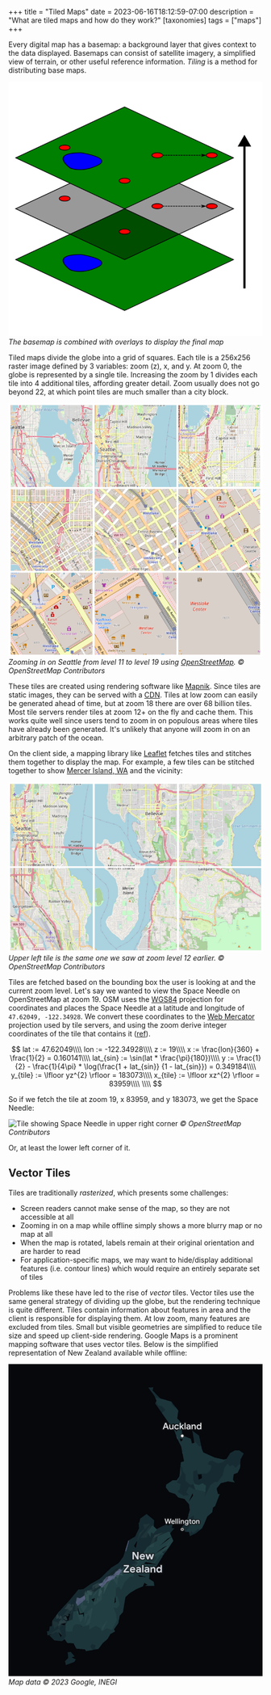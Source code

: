 +++
title = "Tiled Maps"
date = 2023-06-16T18:12:59-07:00
description = "What are tiled maps and how do they work?"
[taxonomies]
tags = ["maps"]
+++

Every digital map has a basemap: a background layer that gives context to the data displayed. Basemaps can consist of satellite imagery, a simplified view of terrain, or other useful reference information. _Tiling_ is a method for distributing base maps.

![Three squares showing how the final map is formed ](layers.svg)
_The basemap is combined with overlays to display the final map_

Tiled maps divide the globe into a grid of squares. Each tile is a 256x256 raster image defined by 3 variables: zoom (z), x, and y. At zoom 0, the globe is represented by a single tile. Increasing the zoom by 1 divides each tile into 4 additional tiles, affording greater detail. Zoom usually does not go beyond 22, at which point tiles are much smaller than a city block.

![A grid of 9 map tiles](zoomed.png)
*Zooming in on Seattle from level 11 to level 19 using [OpenStreetMap](https://www.openstreetmap.org). &copy; OpenStreetMap Contributors*

These tiles are created using rendering software like [Mapnik](https://wiki.openstreetmap.org/wiki/Mapnik). Since tiles are static images, they can be served with a [CDN](https://en.wikipedia.org/wiki/Content_delivery_network). Tiles at low zoom can easily be generated ahead of time, but at zoom 18 there are over 68 billion tiles. Most tile servers render tiles at zoom 12+ on the fly and cache them. This works quite well since users tend to zoom in on populous areas where tiles have already been generated. It's unlikely that anyone will zoom in on an arbitrary patch of the ocean.

On the client side, a mapping library like [Leaflet](https://leafletjs.com/) fetches tiles and stitches them together to display the map. For example, a few tiles can be stitched together to show [Mercer Island, WA](https://en.wikipedia.org/wiki/Mercer_Island,_Washington) and the vicinity:

![Tiles stitched together](stitched.png)
*Upper left tile is the same one we saw at zoom level 12 earlier. &copy; OpenStreetMap Contributors*

Tiles are fetched based on the bounding box the user is looking at and the current zoom level. Let's say we wanted to view the Space Needle on OpenStreetMap at zoom 19. OSM uses the [WGS84](https://en.wikipedia.org/wiki/World_Geodetic_System#WGS84) projection for coordinates and places the Space Needle at a latitude and longitude of `47.62049, -122.34928`. We convert these coordinates to the [Web Mercator](https://en.wikipedia.org/wiki/Web_Mercator_projection) projection used by tile servers, and using the zoom derive integer coordinates of the tile that contains it ([ref](https://github.com/mapbox/mercantile/blob/main/mercantile/__init__.py)).

$$
lat := 47.62049\\\\
lon := -122.34928\\\\
z := 19\\\\
x := \frac{lon}{360} + \frac{1}{2} = 0.160141\\\\
lat_{sin} := \sin(lat * \frac{\pi}{180})\\\\
y := \frac{1}{2} - \frac{1}{4\pi} * \log(\frac{1 + lat_{sin}} {1 - lat_{sin}}) = 0.349184\\\\
y_{tile} := \lfloor yz^{2} \rfloor = 183073\\\\
x_{tile} := \lfloor xz^{2} \rfloor = 83959\\\\
\\\\
$$

So if we fetch the tile at zoom 19, x 83959, and y 183073, we get the Space Needle:

![Tile showing Space Needle in upper right corner](https://tile.openstreetmap.org/19/83959/183073.png)
*&copy; OpenStreetMap Contributors*

Or, at least the lower left corner of it.

## Vector Tiles

Tiles are traditionally *rasterized*, which presents some challenges:

* Screen readers cannot make sense of the map, so they are not accessible at all
* Zooming in on a map while offline simply shows a more blurry map or no map at all
* When the map is rotated, labels remain at their original orientation and are harder to read
* For application-specific maps, we may want to hide/display additional features (i.e. contour lines) which would require an entirely separate set of tiles

Problems like these have led to the rise of *vector* tiles. Vector tiles use the same general strategy of dividing up the globe, but the rendering technique is quite different. Tiles contain information about features in area and the client is responsible for displaying them. At low zoom, many features are excluded from tiles. Small but visible geometries are simplified to reduce tile size and speed up client-side rendering. Google Maps is a prominent mapping software that uses vector tiles. Below is the simplified representation of New Zealand available while offline:

![Screenshot of New Zealand in Google Maps](new_zealand_vector.png)
*Map data &copy; 2023 Google, INEGI*
